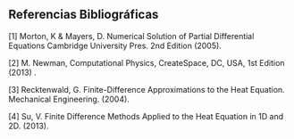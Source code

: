 ## Referencias Bibliográficas

[1] Morton, K & Mayers, D. Numerical Solution of Partial Differential Equations Cambridge University Pres. 2nd Edition (2005).

[2] M. Newman, Computational Physics, CreateSpace, DC, USA, 1st Edition (2013) .

[3] Recktenwald, G. Finite-Difference Approximations to the Heat Equation. Mechanical Engineering. (2004).

[4] Su, V. Finite Difference Methods Applied to the Heat Equation in 1D and 2D. (2013).
